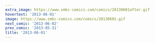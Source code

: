 ```yaml
---
extra_image: https://www.smbc-comics.com/comics/20130601after.gif
hovertext: '2013-06-01'
image: https://www.smbc-comics.com/comics/20130601.gif
next_comic: '2013-06-02'
prev_comic: '2013-05-31'
title: '2013-06-01'
---
```


